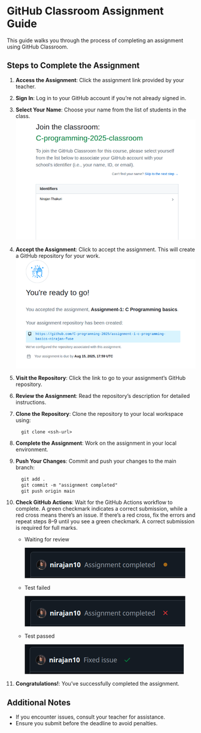# GitHub Classroom Assignment Guide

This guide walks you through the process of completing an assignment using GitHub Classroom.

## Steps to Complete the Assignment

1. **Access the Assignment**: Click the assignment link provided by your teacher.
2. **Sign In**: Log in to your GitHub account if you’re not already signed in.
3. **Select Your Name**: Choose your name from the list of students in the class.  
   ![List of student](https://github.com/nirajan10/C-notes/blob/main/images/student-list.png?raw=true)
4. **Accept the Assignment**: Click to accept the assignment. This will create a GitHub repository for your work.  
   ![Assignment link](https://github.com/nirajan10/C-notes/blob/main/images/assignment-link.png?raw=true)
5. **Visit the Repository**: Click the link to go to your assignment’s GitHub repository.
6. **Review the Assignment**: Read the repository’s description for detailed instructions.
7. **Clone the Repository**: Clone the repository to your local workspace using:  

         git clone <ssh-url>

8. **Complete the Assignment**: Work on the assignment in your local environment.
9. **Push Your Changes**: Commit and push your changes to the main branch:  

         git add .
         git commit -m "assignment completed"
         git push origin main

10. **Check GitHub Actions**: Wait for the GitHub Actions workflow to complete. A green checkmark indicates a correct submission, while a red cross means there’s an issue. If there’s a red cross, fix the errors and repeat steps 8–9 until you see a green checkmark. A correct submission is required for full marks.  
      - Waiting for review

         ![wait](https://github.com/nirajan10/C-notes/blob/main/images/github_action_waiting.png?raw=true)

      - Test failed

         ![fail](https://github.com/nirajan10/C-notes/blob/main/images/github_action_fail.png?raw=true)

      - Test passed

         ![pass](https://github.com/nirajan10/C-notes/blob/main/images/github_action_pass.png?raw=true)

11. **Congratulations!**: You’ve successfully completed the assignment.

## Additional Notes

- If you encounter issues, consult your teacher for assistance.
- Ensure you submit before the deadline to avoid penalties.
